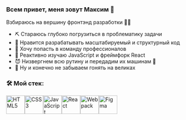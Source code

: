 ### Всем привет, меня зовут Максим 👋
Взбираюсь на вершину фронтэнд разработки 🧗‍♂️
<!--
**maxiair1/maxiair1** is a ✨ _special_ ✨ repository because its `README.md` (this file) appears on your GitHub profile.

Here are some ideas to get you started:

- 🔭 I’m currently working on ...
- 🌱 I’m currently learning ...
- 👯 I’m looking to collaborate on ...
- 🤔 I’m looking for help with ...
- 💬 Ask me about ...
- 📫 How to reach me: ...
- 😄 Pronouns: ...
- ⚡ Fun fact: ...
-->
- ⛏️ Стараюсь глубоко погрузиться в проблематику задачи
- 🧠 Нравится разрабатывать масштабируемый и структурный код
- 💪 Хочу попасть в команду профессионалов
- 🚀 Реактивно изучаю JavaScript и фреймфорк React
- 😈 Низвергнем всю рутину и передадим их машинам 🤖
- 🚴 Ну и конечно не забываем гонять на великах 

### 🛠️ Мой стек:
<img src="https://user-images.githubusercontent.com/59952488/169041892-2b55e99c-ca02-45a4-981e-ef62cff2df7e.png" alt="HTML5" height="50"><img src="https://user-images.githubusercontent.com/59952488/169042092-4f48584f-0c04-43c4-960d-462dc97f2cae.png" alt="CSS3" height="50"><img src="https://user-images.githubusercontent.com/59952488/169043718-16d1fd48-4417-43ab-9880-c6a92be972f2.png" alt="JavaScript" height="50"><img src="https://user-images.githubusercontent.com/59952488/169040402-ff1addf8-26d4-4422-8ae7-668e245a0317.png" alt="React" height="50"><img src="https://user-images.githubusercontent.com/59952488/169043140-558379c3-a9fc-4a0e-a5f9-d250809d7fbc.png" alt="Webpack" height="50"><img src="https://user-images.githubusercontent.com/59952488/169043494-314290f7-23a6-4f28-a6c3-8d90df5699d9.png" alt="Figma" height="50">


<!--HTML5 CSS3 JavaScript React WebPack GIT Figma-->

